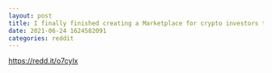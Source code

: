 ```yaml
--- 
layout: post 
title: I finally finished creating a Marketplace for crypto investors to casually promote their investments socially by wearing clothing that actually looks good! No more ugly logos slapped in a white tee. Wear these kick on Friday nights, and let people ASK YOU about your crypto. 😉 Link in Comments 
date: 2021-06-24 1624582091 
categories: reddit 
--- 
```

https://redd.it/o7cylx